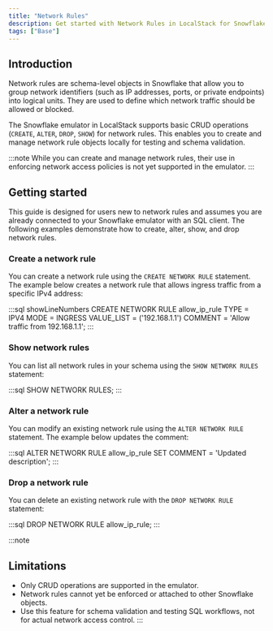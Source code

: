 ```yaml
---
title: "Network Rules"
description: Get started with Network Rules in LocalStack for Snowflake
tags: ["Base"]
---
```


## Introduction

Network rules are schema-level objects in Snowflake that allow you to group network identifiers (such as IP addresses, ports, or private endpoints) into logical units. They are used to define which network traffic should be allowed or blocked.

The Snowflake emulator in LocalStack supports basic CRUD operations (`CREATE`, `ALTER`, `DROP`, `SHOW`) for network rules. This enables you to create and manage network rule objects locally for testing and schema validation.

:::note
While you can create and manage network rules, their use in enforcing network access policies is not yet supported in the emulator.
::: 

## Getting started

This guide is designed for users new to network rules and assumes you are already connected to your Snowflake emulator with an SQL client. The following examples demonstrate how to create, alter, show, and drop network rules.

### Create a network rule

You can create a network rule using the `CREATE NETWORK RULE` statement. The example below creates a network rule that allows ingress traffic from a specific IPv4 address:

:::sql showLineNumbers
CREATE NETWORK RULE allow_ip_rule
  TYPE = IPV4
  MODE = INGRESS
  VALUE_LIST = ('192.168.1.1')
  COMMENT = 'Allow traffic from 192.168.1.1';
:::

### Show network rules

You can list all network rules in your schema using the `SHOW NETWORK RULES` statement:

:::sql
SHOW NETWORK RULES;
:::

### Alter a network rule

You can modify an existing network rule using the `ALTER NETWORK RULE` statement. The example below updates the comment:

:::sql
ALTER NETWORK RULE allow_ip_rule
  SET COMMENT = 'Updated description';
:::

### Drop a network rule

You can delete an existing network rule with the `DROP NETWORK RULE` statement:

:::sql
DROP NETWORK RULE allow_ip_rule;
:::

:::note
## Limitations

- Only CRUD operations are supported in the emulator.
- Network rules cannot yet be enforced or attached to other Snowflake objects.
- Use this feature for schema validation and testing SQL workflows, not for actual network access control.
:::
